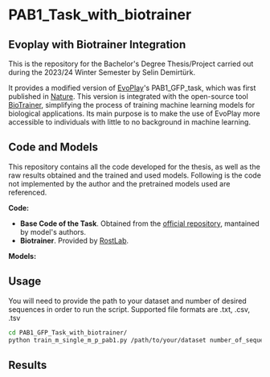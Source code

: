 # PAB1_Task_with_biotrainer

## Evoplay with Biotrainer Integration

This is the repository for the Bachelor's Degree Thesis/Project carried out during the 2023/24 Winter Semester by Selin Demirtürk.

It provides a modified version of [EvoPlay](https://github.com/melobio/EvoPlay)'s PAB1_GFP_task, which was first published in [Nature](https://www.nature.com/articles/s42256-023-00691-9). This version is integrated with the open-source tool [BioTrainer](https://github.com/sacdallago/biotrainer), simplifying the process of training machine learning models for biological applications. Its main purpose is to make the use of EvoPlay more accessible to individuals with little to no background in machine learning.

## Code and Models

This repository contains all the code developed for the thesis, as well as the raw results obtained and the trained and used models. Following is the code not implemented by the author and the pretrained models used are referenced.

**Code:**

* **Base Code of the Task**. Obtained from the [official repository](https://github.com/melobio/EvoPlay/tree/main/code/PAB1_GFP_task), mantained by model's authors.
* **Biotrainer**. Provided by [RostLab](https://www.cs.cit.tum.de/en/bio/home/).

**Models:**


## Usage

You will need to provide the path to your dataset and number of desired sequences in order to run the script. Supported file formats are .txt, .csv, .tsv

```bash
cd PAB1_GFP_Task_with_biotrainer/
python train_m_single_m_p_pab1.py /path/to/your/dataset number_of_sequences_to_generate

```

## Results



